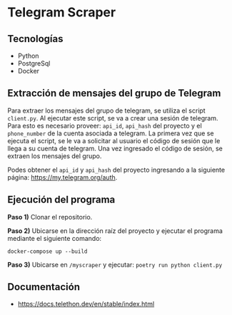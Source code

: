 # Telegram Scraper

## Tecnologías

- Python
- PostgreSql
- Docker

## Extracción de mensajes del grupo de Telegram

Para extraer los mensajes del grupo de telegram, se utiliza el script ``client.py``. Al ejecutar este script, se va a crear una sesión de telegram. Para esto es necesario proveer: ``api_id``, ``api_hash`` del proyecto y el ``phone_number`` de la cuenta asociada a telegram. La primera vez que se ejecuta el script, se le va a solicitar al usuario el código de sesión que le llega a su cuenta de telegram. Una vez ingresado el código de sesión, se extraen los mensajes del grupo.

Podes obtener el ``api_id`` y ``api_hash`` del proyecto ingresando a la siguiente página: <https://my.telegram.org/auth>.

## Ejecución del programa

**Paso 1)** Clonar el repositorio.

**Paso 2)** Ubicarse en la dirección raíz del proyecto y ejecutar el programa mediante el siguiente comando:

``docker-compose up --build``

**Paso 3)** Ubicarse en ``/myscraper`` y ejecutar:
``poetry run python client.py``
  
## Documentación

- <https://docs.telethon.dev/en/stable/index.html>

